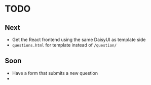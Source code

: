 # TODO

## Next

- Get the React frontend using the same DaisyUI as template side
- `questions.html` for template instead of `/question/`

## Soon

- Have a form that submits a new question
- 